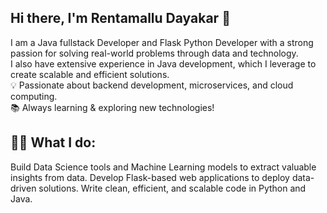 ## Hi there, I'm Rentamallu Dayakar 👋
I am a Java fullstack Developer and Flask Python Developer with a strong passion for solving real-world problems through data and technology.  
I also have extensive experience in Java development, which I leverage to create scalable and efficient solutions.  
💡 Passionate about backend development, microservices, and cloud computing.  
📚 Always learning & exploring new technologies!  


## 🧑‍💻 What I do:
Build Data Science tools and Machine Learning models to extract valuable insights from data.
Develop Flask-based web applications to deploy data-driven solutions.
Write clean, efficient, and scalable code in Python and Java.

<!--
**alwaysdaya123/alwaysdaya123** is a ✨ _special_ ✨ repository because its `README.md` (this file) appears on your GitHub profile.

Here are some ideas to get you started:

- 🔭 I’m currently working on ...
- 🌱 I’m currently learning ...
- 👯 I’m looking to collaborate on ...
- 🤔 I’m looking for help with ...
- 💬 Ask me about ...
- 📫 How to reach me: ...
- 😄 Pronouns: ...
- ⚡ Fun fact: ...
-->

